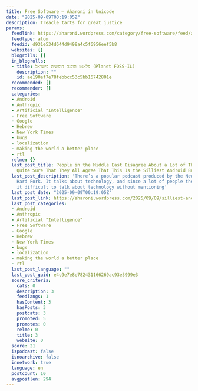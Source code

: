 ```yaml
---
title: Free Software – Aharoni in Unicode
date: "2025-09-09T00:19:05Z"
description: Treacle tarts for great justice
params:
  feedlink: https://aharoni.wordpress.com/category/free-software/feed/atom/
  feedtype: atom
  feedid: d931e534d644d9498a4c5f6956eef5b8
  websites: {}
  blogrolls: []
  in_blogrolls:
  - title: פלאנט תוכנה חופשית בישראל (Planet FOSS-IL)
    description: ""
    id: ae190ef7e78febbcc53c5bb16742801e
  recommended: []
  recommender: []
  categories:
  - Android
  - Anthropic
  - Artificial "Intelligence"
  - Free Software
  - Google
  - Hebrew
  - New York Times
  - bugs
  - localization
  - making the world a better place
  - rtl
  relme: {}
  last_post_title: People in the Middle East Disagree About a Lot of Things, But I&#8217;m
    Quite Sure That They All Agree That This Is the Silliest Android Bug Ever
  last_post_description: 'There’s a popular podcast produced by the New York Times:
    Hard Fork. It talks about technology, and since a lot of people these days find
    it difficult to talk about technology without mentioning'
  last_post_date: "2025-09-09T00:19:05Z"
  last_post_link: https://aharoni.wordpress.com/2025/09/09/silliest-android-bug-ever/
  last_post_categories:
  - Android
  - Anthropic
  - Artificial "Intelligence"
  - Free Software
  - Google
  - Hebrew
  - New York Times
  - bugs
  - localization
  - making the world a better place
  - rtl
  last_post_language: ""
  last_post_guid: e4c9e7e8e782431166269ac93e3999e3
  score_criteria:
    cats: 0
    description: 3
    feedlangs: 1
    hasContent: 3
    hasPosts: 3
    postcats: 3
    promoted: 5
    promotes: 0
    relme: 0
    title: 3
    website: 0
  score: 21
  ispodcast: false
  isnoarchive: false
  innetwork: true
  language: en
  postcount: 10
  avgpostlen: 294
---
```


